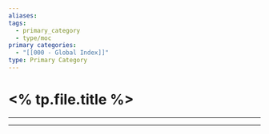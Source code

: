 ```yaml
---
aliases:
tags:
  - primary_category
  - type/moc
primary categories:
  - "[[000 - Global Index]]"
type: Primary Category
---
```

#  <% tp.file.title %>

***



***
